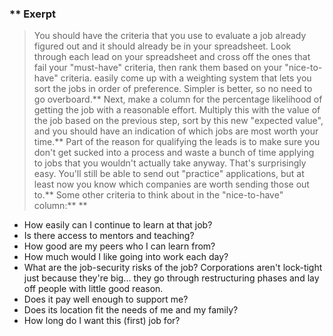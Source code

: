 ### ** Exerpt
>You should have the criteria that you use to evaluate a job already figured out and it should already be in your spreadsheet.  Look through each lead on your spreadsheet and cross off the ones that fail your "must-have" criteria, then rank them based on your "nice-to-have" criteria.   easily come up with a weighting system that lets you sort the jobs in order of preference.  Simpler is better, so no need to go overboard.** Next, make a column for the percentage likelihood of getting the job with a reasonable effort.  Multiply this with the value of the job based on the previous step, sort by this new "expected value", and you should have an indication of which jobs are most worth your time.** Part of the reason for qualifying the leads is to make sure you don't get sucked into a process and waste a bunch of time applying to jobs that you wouldn't actually take anyway.  That's surprisingly easy.  You'll still be able to send out "practice" applications, but at least now you know which companies are worth sending those out to.** Some other criteria to think about in the "nice-to-have" column:** ** 
* How easily can I continue to learn at that job?
* Is there access to mentors and teaching?
* How good are my peers who I can learn from?
* How much would I like going into work each day?
* What are the job-security risks of the job? Corporations aren't lock-tight just because they're big... they go through restructuring phases and lay off people with little good reason.
* Does it pay well enough to support me?
* Does its location fit the needs of me and my family?
* How long do I want this (first) job for?
